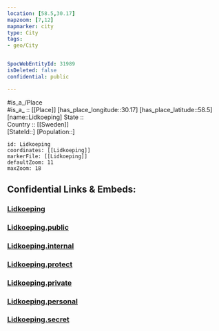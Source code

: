 ```yaml
---
location: [58.5,30.17] 
mapzoom: [7,12] 
mapmarker: city 
type: City
tags:
- geo/City


SpocWebEntityId: 31989
isDeleted: false
confidential: public

---
```

#is_a_/Place  
#is_a_ :: [[Place]] 
[has_place_longitude::30.17] 
[has_place_latitude::58.5] 
[name::Lidkoeping] 
State ::  
Country :: [[Sweden]]  
[StateId::] 
[Population::] 



```leaflet
id: Lidkoeping
coordinates: [[Lidkoeping]] 
markerFile: [[Lidkoeping]] 
defaultZoom: 11 
maxZoom: 18
```


## Confidential Links & Embeds: 

### [Lidkoeping](/_Standards/Earth/Continent/Europe/Europe~East/Russia/Russia~NorthWest/Novgorod_Oblast/City/Lidkoeping.md) 

### [Lidkoeping.public](/_public/Earth/Continent/Europe/Europe~East/Russia/Russia~NorthWest/Novgorod_Oblast/City/Lidkoeping.public.md) 

### [Lidkoeping.internal](/_internal/Earth/Continent/Europe/Europe~East/Russia/Russia~NorthWest/Novgorod_Oblast/City/Lidkoeping.internal.md) 

### [Lidkoeping.protect](/_protect/Earth/Continent/Europe/Europe~East/Russia/Russia~NorthWest/Novgorod_Oblast/City/Lidkoeping.protect.md) 

### [Lidkoeping.private](/_private/Earth/Continent/Europe/Europe~East/Russia/Russia~NorthWest/Novgorod_Oblast/City/Lidkoeping.private.md) 

### [Lidkoeping.personal](/_personal/Earth/Continent/Europe/Europe~East/Russia/Russia~NorthWest/Novgorod_Oblast/City/Lidkoeping.personal.md) 

### [Lidkoeping.secret](/_secret/Earth/Continent/Europe/Europe~East/Russia/Russia~NorthWest/Novgorod_Oblast/City/Lidkoeping.secret.md)

